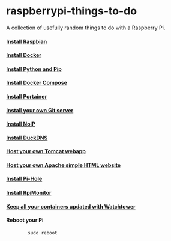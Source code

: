 # raspberrypi-things-to-do

A collection of usefully random things to do with a Raspberry Pi.

#### [Install Raspbian](./doc/install-raspbian.md)

#### [Install Docker](./doc/install-docker.md)

#### [Install Python and Pip](./doc/install-python-pip.md)

#### [Install Docker Compose](./doc/install-docker-compose.md)

#### [Install Portainer](./doc/install-portainer.md)

#### [Install your own Git server](./doc/install-gogs.md)

#### [Install NoIP](./doc/install-noip.md)

#### [Install DuckDNS](./doc/install-duckdns.md)

#### [Host your own Tomcat webapp](./doc/install-tomcat-war.md)

#### [Host your own Apache simple HTML website](./doc/install-simple-html-website.md)

#### [Install Pi-Hole](./doc/install-pi-hole.md)

#### [Install RpiMonitor](./doc/install-rpi-monitor.md)

#### [Keep all your containers updated with Watchtower](./doc/install-watchtower.md)

#### Reboot your Pi
```
        sudo reboot
```
